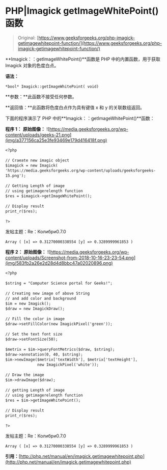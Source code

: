 # PHP|Imagick getImageWhitePoint()函数

> Original: [https://www.geeksforgeeks.org/php-imagick-getimagewhitepoint-function/](https://www.geeksforgeeks.org/php-imagick-getimagewhitepoint-function/)

**Imagick：：getImageWhitePoint()**函数是 PHP 中的内置函数，用于获取 Imagick 对象的色度白点。

**语法：**

```
*bool* Imagick::getImageWhitePoint( void)
```

**参数：**此函数不接受任何参数。

**返回值：**此函数将色度白点作为具有键值 x 和 y 的关联数组返回。

下面的程序演示了 PHP 中的**Imagick：：getImageWhitePoint()**函数：

**程序 1：**
**原始图像：**
![https://media.geeksforgeeks.org/wp-content/uploads/geeks-21.png](img/a377156ca25e3fe93469e179d416418f.png)

```
<?php

// Craeate new imagic object
$imagick = new Imagick(
'https://media.geeksforgeeks.org/wp-content/uploads/geeksforgeeks-15.png');

// Getting Length of image
// using getimagerelength function
$res = $imagick->getImageWhitePoint();

// Display result
print_r($res);

?>
```

发帖主题：Re：Колибри0.7.0

```
Array ( [x] => 0.31270000338554 [y] => 0.3289999961853 ) 

```

**程序 2：**
**原始图像：**
![https://media.geeksforgeeks.org/wp-content/uploads/Screenshot-from-2018-10-16-23-23-54.png](img/583fb2a26e2d28d4d8bbc47a02020896.png)

```
<?php 

$string = "Computer Science portal for Geeks!"; 

// Creating new image of above String 
// and add color and background 
$im = new Imagick(); 
$draw = new ImagickDraw(); 

// Fill the color in image 
$draw->setFillColor(new ImagickPixel('green')); 

// Set the text font size 
$draw->setFontSize(50); 

$metrix = $im->queryFontMetrics($draw, $string); 
$draw->annotation(0, 40, $string); 
$im->newImage($metrix['textWidth'], $metrix['textHeight'], 
              new ImagickPixel('white')); 

// Draw the image          
$im->drawImage($draw);

// getting Length of image
// using getimagerelength function
$res = $im->getImageWhitePoint();

// Display result
print_r($res);

?>
```

发帖主题：Re：Колибри0.7.0

```
Array ( [x] => 0.31270000338554 [y] => 0.3289999961853 ) 

```

**引用：**[http://php.net/manual/en/imagick.getimagewhitepoint.php](http://php.net/manual/en/imagick.getimagewhitepoint.php)